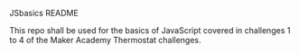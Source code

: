 JSbasics README

This repo shall be used for the basics of JavaScript covered in challenges 1 to 4 of the Maker Academy Thermostat challenges.
